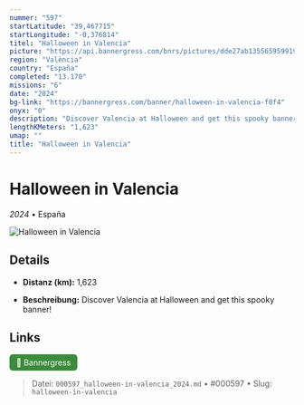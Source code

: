 ```yaml
---
nummer: "597"
startLatitude: "39,467715"
startLongitude: "-0,376814"
titel: "Halloween in Valencia"
picture: "https://api.bannergress.com/bnrs/pictures/dde27ab1355659599191184a174d41f8"
region: "València"
country: "España"
completed: "13.170"
missions: "6"
date: "2024"
bg-link: "https://bannergress.com/banner/halloween-in-valencia-f0f4"
onyx: "0"
description: "Discover Valencia at Halloween and get this spooky banner!"
lengthKMeters: "1,623"
umap: ""
title: "Halloween in Valencia"
---
```

# Halloween in Valencia

*2024* • España

![Halloween in Valencia](https://api.bannergress.com/bnrs/pictures/dde27ab1355659599191184a174d41f8)

## Details
- **Distanz (km):** 1,623



- **Beschreibung:** Discover Valencia at Halloween and get this spooky banner!


## Links
<div style="margin-top: 0.5em;">
<a href="https://bannergress.com/banner/halloween-in-valencia-f0f4" target="_blank" style="display:inline-block;margin-right:8px;padding:6px 12px;background-color:#3c8b3c;color:white;text-decoration:none;border-radius:6px;">🔗 Bannergress</a>

</div>


> Datei: `000597_halloween-in-valencia_2024.md` • #000597 • Slug: `halloween-in-valencia`
